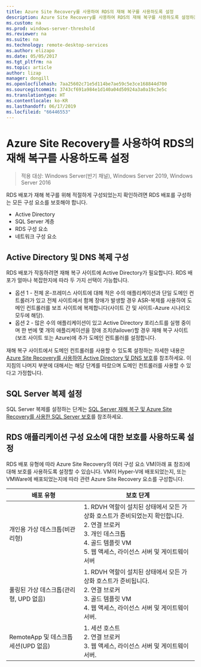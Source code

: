 ```yaml
---
title: Azure Site Recovery를 사용하여 RDS의 재해 복구를 사용하도록 설정
description: Azure Site Recovery를 사용하여 RDS의 재해 복구를 사용하도록 설정하는 방법을 알아봅니다.
ms.custom: na
ms.prod: windows-server-threshold
ms.reviewer: na
ms.suite: na
ms.technology: remote-desktop-services
ms.author: elizapo
ms.date: 05/05/2017
ms.tgt_pltfrm: na
ms.topic: article
author: lizap
manager: dongill
ms.openlocfilehash: 7aa25602c71e5d114be7ae59c5e3ce168844d700
ms.sourcegitcommit: 3743cf691a984e1d140a04d50924a3a0a19c3e5c
ms.translationtype: HT
ms.contentlocale: ko-KR
ms.lasthandoff: 06/17/2019
ms.locfileid: "66446553"
---
```

# <a name="enable-disaster-recovery-of-rds-using-azure-site-recovery"></a>Azure Site Recovery를 사용하여 RDS의 재해 복구를 사용하도록 설정

>적용 대상: Windows Server(반기 채널), Windows Server 2019, Windows Server 2016

RDS 배포가 재해 복구를 위해 적절하게 구성되었는지 확인하려면 RDS 배포를 구성하는 모든 구성 요소를 보호해야 합니다.

- Active Directory
- SQL Server 계층
- RDS 구성 요소
- 네트워크 구성 요소

## <a name="configure-active-directory-and-dns-replication"></a>Active Directory 및 DNS 복제 구성

RDS 배포가 작동하려면 재해 복구 사이트에 Active Directory가 필요합니다. RDS 배포가 얼마나 복잡한지에 따라 두 가지 선택이 가능합니다.

- 옵션 1 - 전체 온-프레미스 사이트에 대해 적은 수의 애플리케이션과 단일 도메인 컨트롤러가 있고 전체 사이트에서 함께 장애가 발생할 경우 ASR-복제를 사용하여 도메인 컨트롤러를 보조 사이트에 복제합니다(사이트 간 및 사이트-Azure 시나리오 모두에 해당).
- 옵션 2 - 많은 수의 애플리케이션이 있고 Active Directory 포리스트를 실행 중이며 한 번에 몇 개의 애플리케이션을 장애 조치(failover)할 경우 재해 복구 사이트(보조 사이트 또는 Azure)에 추가 도메인 컨트롤러를 설정합니다.

재해 복구 사이트에서 도메인 컨트롤러를 사용할 수 있도록 설정하는 자세한 내용은 [Azure Site Recovery를 사용하여 Active Directory 및 DNS 보호](/azure/site-recovery/site-recovery-active-directory)를 참조하세요. 이 지침의 나머지 부분에 대해서는 해당 단계를 따랐으며 도메인 컨트롤러를 사용할 수 있다고 가정합니다.

## <a name="set-up-sql-server-replication"></a>SQL Server 복제 설정

SQL Server 복제를 설정하는 단계는 [SQL Server 재해 복구 및 Azure Site Recovery를 사용한 SQL Server 보호](/azure/site-recovery/site-recovery-sql)를 참조하세요.

## <a name="enable-protection-for-the-rds-application-components"></a>RDS 애플리케이션 구성 요소에 대한 보호를 사용하도록 설정

RDS 배포 유형에 따라 Azure Site Recovery의 여러 구성 요소 VM(아래 표 참조)에 대해 보호를 사용하도록 설정할 수 있습니다. VM이 Hyper-V에 배포되었는지, 또는 VMWare에 배포되었는지에 따라 관련 Azure Site Recovery 요소를 구성합니다.


|               배포 유형                |                                                                                                     보호 단계                                                                                                     |
|----------------------------------------------|--------------------------------------------------------------------------------------------------------------------------------------------------------------------------------------------------------------------------|
|     개인용 가상 데스크톱(비관리형)     | 1. RDVH 역할이 설치된 상태에서 모든 가상화 호스트가 준비되었는지 확인합니다.    </br>2. 연결 브로커  </br>3. 개인 데스크톱 </br>4. 골드 템플릿 VM </br>5. 웹 액세스, 라이선스 서버 및 게이트웨이 서버 |
| 풀링된 가상 데스크톱(관리형, UPD 없음) |                    1. RDVH 역할이 설치된 상태에서 모든 가상화 호스트가 준비됩니다.  </br>2. 연결 브로커  </br>3. 골드 템플릿 VM </br>4. 웹 액세스, 라이선스 서버 및 게이트웨이 서버.                    |
|   RemoteApp 및 데스크톱 세션(UPD 없음)   |                                                          1. 세션 호스트  </br>2. 연결 브로커 </br>3. 웹 액세스, 라이선스 서버 및 게이트웨이 서버.                                                           |

